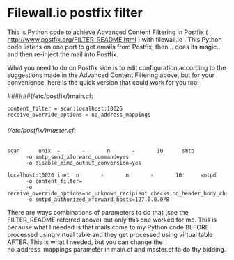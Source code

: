 Filewall.io postfix filter
===================

This is Python code to achieve Advanced Content Filtering in Postfix
( http://www.postfix.org/FILTER_README.html ) with filewall.io . This Python code listens on one port to get emails from Postfix,
then .. does its magic..  and then re-inject the mail into Postfix. 

What you need to do on Postfix side is to edit configuration according to the suggestions made in the Advanced 
Content Filtering above, but for your convenience, here is the quick version that could work for you too:

######(/etc/postfix/)main.cf:
```
content_filter = scan:localhost:10025
receive_override_options = no_address_mappings
```

###### (/etc/postfix/)master.cf:
```
scan      unix  -       -       n       -       10      smtp
      -o smtp_send_xforward_command=yes
      -o disable_mime_output_conversion=yes

localhost:10026 inet  n       -       n       -       10      smtpd
      -o content_filter=
      -o receive_override_options=no_unknown_recipient_checks,no_header_body_checks,no_milters
      -o smtpd_authorized_xforward_hosts=127.0.0.0/8
```


There are ways combinations of parameters to do that (see the FILTER_README referred above) but only this one 
worked for me. This is because what I needed is that mails come to my Python code BEFORE processed using 
virtual table and they get processed using virtual table AFTER. 
This is what I needed, but you can change the no_address_mappings parameter in main.cf and 
master.cf to do thy bidding.
